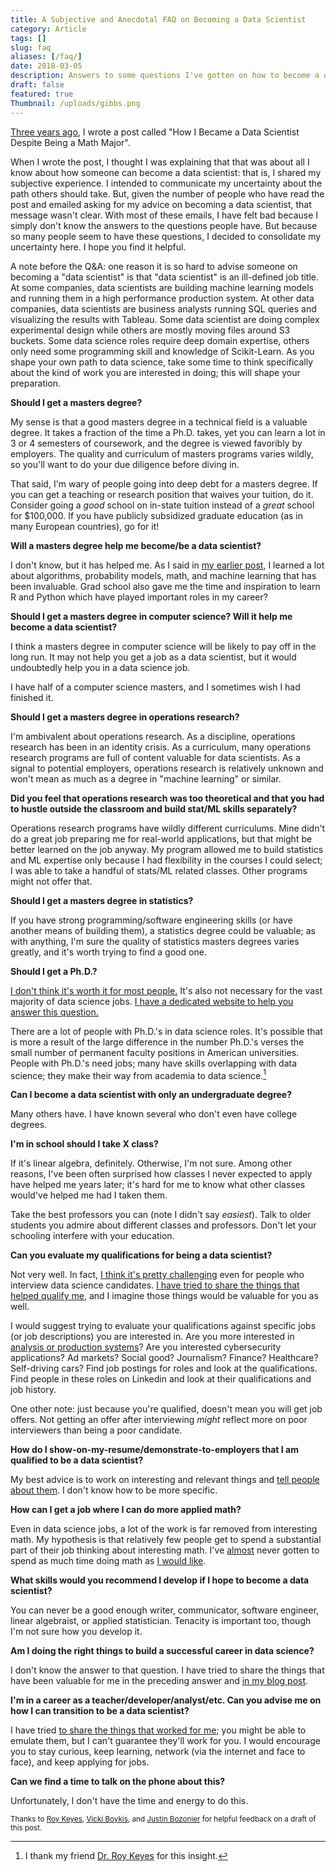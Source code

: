 ```yaml
---
title: A Subjective and Anecdotal FAQ on Becoming a Data Scientist
category: Article
tags: []
slug: faq
aliases: [/faq/]
date: 2018-03-05
description: Answers to some questions I've gotten on how to become a data scientist.
draft: false
featured: true
Thumbnail: /uploads/gibbs.png
---
```



[Three years ago](https://tdhopper.com/blog/how-i-became-a-data-scientist/), I wrote a post called "How I Became a Data Scientist Despite Being a Math Major".


When I wrote the post, I thought I was explaining that that was about all I know about how someone can become a data scientist: that is, I shared my subjective experience. I intended to communicate my uncertainty about the path others should take.  But, given the number of people who have read the post and emailed asking for my advice on becoming a data scientist, that message wasn't clear. With most of these emails, I have felt bad because I simply don't know the answers to the questions people have. But because so many people seem to have these questions, I decided to consolidate my uncertainty here. I hope you find it helpful.


A note before the Q&A: one reason it is so hard to advise someone on becoming a "data scientist" is that "data scientist" is an ill-defined job title. At some companies, data scientists are building machine learning models and running them in a high performance production system. At other data companies, data scientists are business analysts running SQL queries and visualizing the results with Tableau. Some data scientist are doing complex experimental design while others are mostly moving files around S3 buckets. Some data science roles require deep domain expertise, others only need some programming skill and knowledge of Scikit-Learn. As you shape your own path to data science, take some time to think specifically about the kind of work you are interested in doing; this will shape your preparation.

**Should I get a masters degree?**

My sense is that a good masters degree in a technical field is a valuable degree. It takes a fraction of the time a Ph.D. takes, yet you can learn a lot in 3 or 4 semesters of coursework, and the degree is viewed favoribly by employers. The quality and curriculum of masters programs varies wildly, so you'll want to do your due diligence before diving in.

That said, I'm wary of people going into deep debt for a masters degree. If you can get a teaching or research position that waives your tuition, do it. Consider going a _good_ school on in-state tuition instead of a _great_ school for $100,000. If you have publicly subsidized graduate education (as in many European countries), go for it!

**Will a masters degree help me become/be a data scientist?**

I don't know, but it has helped me. As I said in [my earlier post](https://tdhopper.com/blog/how-i-became-a-data-scientist/), I learned a lot about algorithms, probability models, math, and machine learning that has been invaluable. Grad school also gave me the time and inspiration to learn R and Python which have played important roles in my career?

**Should I get a masters degree in computer science? Will it help me become a data scientist?**

I think a masters degree in computer science will be likely to pay off in the long run. It may not help you get a job as a data scientist, but it would undoubtedly help you in a data science job.

I have half of a computer science masters, and I sometimes wish I had finished it.

**Should I get a masters degree in operations research?**

I'm ambivalent about operations research. As a discipline, operations research has been in an identity crisis. As a curriculum, many operations research programs are full of content valuable for data scientists. As a signal to potential employers, operations research is relatively unknown and won't mean as much as a degree in "machine learning" or similar.

**Did you feel that operations research was too theoretical and that you had to hustle outside the classroom and build stat/ML skills separately?**

Operations research programs have wildly different curriculums. Mine didn't do a great job preparing me for real-world applications, but that might be better learned on the job anyway. My program allowed me to build statistics and ML expertise only because I had flexibility in the courses I could select; I was able to take a handful of stats/ML related classes. Other programs might not offer that.

**Should I get a masters degree in statistics?**

If you have strong programming/software engineering skills (or have another means of building them), a statistics degree could be valuable; as with anything, I'm sure the quality of statistics masters degrees varies greatly, and it's worth trying to find a good one.

**Should I get a Ph.D.?**

[I don't think it's worth it for most people.](https://mobile.twitter.com/shouldyougetphd) It's also not necessary for the vast majority of data science jobs. [I have a dedicated website to help you answer this question.](https://shouldigetaphd.com)

There are a lot of people with Ph.D.'s in data science roles. It's possible that is more a result of the large difference in the number Ph.D.'s verses the small number of permanent faculty positions in American universities. People with Ph.D.'s need jobs; many have skills overlapping with data science; they make their way from academia to data science.[^roy]

**Can I become a data scientist with only an undergraduate degree?**

Many others have. I have known several who don't even have college degrees.

**I'm in school should I take X class?**

If it's linear algebra, definitely. Otherwise, I'm not sure. Among other reasons, I've been often surprised how classes I never expected to apply have helped me years later; it's hard for me to know what other classes would've helped me had I taken them.

Take the best professors you can (note I didn't say _easiest_). Talk to older students you admire about different classes and professors.  Don't let your schooling interfere with your education.

**Can you evaluate my qualifications for being a data scientist?**

Not very well. In fact, [I think it's pretty challenging](https://tdhopper.com/blog/some-reflections-on-being-turned-down-for-a-lot-of-data-science-jobs/) even for people who interview data science candidates. [I have tried to share the things that helped qualify me](https://tdhopper.com/blog/how-i-became-a-data-scientist/), and I imagine those things would be valuable for you as well.

I would suggest trying to evaluate your qualifications against specific jobs (or job descriptions) you are interested in. Are you more interested in [analysis or production systems](https://medium.com/@rchang/my-two-year-journey-as-a-data-scientist-at-twitter-f0c13298aee6)? Are you interested cybersecurity applications? Ad markets? Social good? Journalism? Finance? Healthcare? Self-driving cars? Find job postings for roles and look at the qualifications. Find people in these roles on Linkedin and look at their qualifications and job history.

One other note: just because you're qualified, doesn't mean you will get job offers. Not getting an offer after interviewing _might_ reflect more on poor interviewers than being a poor candidate.

**How do I show-on-my-resume/demonstrate-to-employers that I am qualified to be a data scientist?**

My best advice is to work on interesting and relevant things and [tell people about them](https://youtu.be/uRul8QdYvqQ). I don't know how to be more specific.


**How can I get a job where I can do more applied math?**

Even in data science jobs, a lot of the work is far removed from interesting math. My hypothesis is that relatively few people get to spend a substantial part of their job thinking about interesting math. I've [almost](https://github.com/datamicroscopes/lda/graphs/contributors) never gotten to spend as much time doing math as [I would like](https://twitter.com/tdhopper/status/684380622639333376).

**What skills would you recommend I develop if I hope to become a data scientist?**

You can never be a good enough writer, communicator, software engineer, linear algebraist, or applied statistician. Tenacity is important too, though I'm not sure how you develop it.

**Am I doing the right things to build a successful career in data science?**

I don't know the answer to that question. I have tried to share the things that have been valuable for me in the preceding answer and [in my blog post](https://tdhopper.com/blog/how-i-became-a-data-scientist/).

**I'm in a career as a teacher/developer/analyst/etc. Can you advise me on how I can transition to be a data scientist?**

I have tried [to share the things that worked for me](https://tdhopper.com/blog/how-i-became-a-data-scientist/); you might be able to emulate them, but I can't guarantee they'll work for you. I would encourage you to stay curious, keep learning, network (via the internet and face to face), and keep applying for jobs.

**Can we find a time to talk on the phone about this?**

Unfortunately, I don't have the time and energy to do this.

<small class="text-muted">Thanks to [Roy Keyes](https://mobile.twitter.com/roycoding), [Vicki Boykis](http://www.vickiboykis.com), and [Justin Bozonier](https://twitter.com/databozo) for helpful feedback on a draft of this post.</small>

[^roy]: I thank my friend [Dr. Roy Keyes](https://mobile.twitter.com/roycoding) for this insight.
